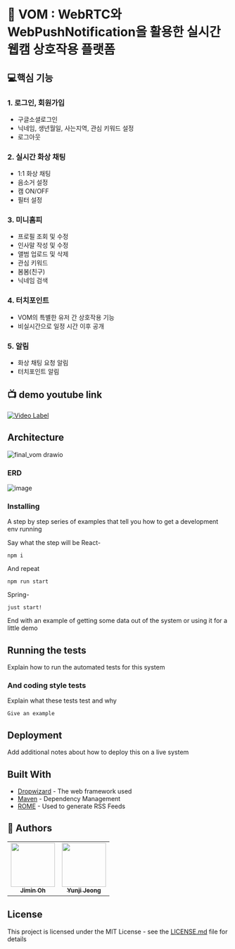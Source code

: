 # 🌸 VOM : WebRTC와 WebPushNotification을 활용한 실시간 웹캠 상호작용 플랫폼

## 💻핵심 기능
### 1. 로그인, 회원가입
- 구글소셜로그인
- 닉네임, 생년월일, 사는지역, 관심 키워드 설정
- 로그아웃
    
### 2. 실시간 화상 채팅 
- 1:1 화상 채팅
- 음소거 설정
- 캠 ON/OFF
- 필터 설정
  
### 3. 미니홈피
- 프로필 조회 및 수정
- 인사말 작성 및 수정
- 앨범 업로드 및 삭제
- 관심 키워드
- 봄봄(친구)
- 닉네임 검색

### 4. 터치포인트
- VOM의 특별한 유저 간 상호작용 기능
- 비실시간으로 일정 시간 이후 공개

### 5. 알림
- 화상 채팅 요청 알림
- 터치포인트 알림


## 📺 demo youtube link
[![Video Label](http://img.youtube.com/vi/NaNQrhJPKEc/0.jpg)](https://youtu.be/NaNQrhJPKEc)

## Architecture

![final_vom drawio](https://github.com/VOM-Project/.github/assets/27052233/b311a47b-4408-4b63-a199-2dadd1b6aeaf)


### ERD

![image](https://github.com/VOM-Project/.github/assets/27052233/8312ac4f-a490-4c2e-ade1-75176b0e5cf0)


### Installing

A step by step series of examples that tell you how to get a development env running

Say what the step will be
React-
```
npm i
```

And repeat

```
npm run start
```

Spring-
```
just start!
```


End with an example of getting some data out of the system or using it for a little demo

## Running the tests

Explain how to run the automated tests for this system



### And coding style tests

Explain what these tests test and why

```
Give an example
```

## Deployment

Add additional notes about how to deploy this on a live system

## Built With

* [Dropwizard](http://www.dropwizard.io/1.0.2/docs/) - The web framework used
* [Maven](https://maven.apache.org/) - Dependency Management
* [ROME](https://rometools.github.io/rome/) - Used to generate RSS Feeds


## :raising_hand: Authors

<table>
  <tbody>
    <tr>
      <td align="center"><a href="https://github.com/Ojimin"><img src="https://avatars.githubusercontent.com/u/27052233?v=4" width="100px;" alt=""/><br /><sub><b>Jimin Oh</b></sub></a></td>
      <td align="center"><a href="https://github.com/okodeee"><img src="https://avatars.githubusercontent.com/u/120557382?s=64&v=4" width="100px;" alt=""/><br /><sub><b>Yunji Jeong<sub><b></b></sub></a></td>    
    </tr>
  </tobdy>
</table>

## License

This project is licensed under the MIT License - see the [LICENSE.md](LICENSE.md) file for details

